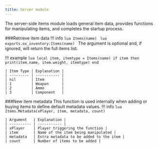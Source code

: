 ```yaml
---
title: Server module
---
```

The server-side items module loads general item data, provides functions for manipulating items, and completes the startup process.

###Retrieve item data
!!! info
	```lua
	Items(name)
	```
	```lua
	exports.ox_inventory:Items(name)
	```
	The argument is optional and, if ignored, will return the full items list.

!!! example
	```lua
	local item, itemtype = Items(name)
	if item then
		print(item.name, item.weight, itemtype)
	end
	```
	
	| Item Type | Explanation |
	| --------- | ----------- |
	| nil       | Item        |
	| 1         | Weapon      |
	| 2         | Ammo        |
	| 3         | Component   |

###New item metadata
This function is used internally when adding or buying items to define default metadata values.
!!! info
	```lua
	Items.Metadata(xPlayer, item, metadata, count)
	```

	| Argument   | Explanation |
	| ---------- | ----------- |
	| xPlayer    | Player triggering the function |
	| item       | Name of the item being manipulated |
	| metadata   | Extra metadata to be added to the item |
	| count      | Number of items to be added |